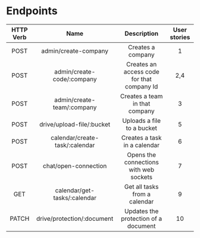 # Endpoints

|    HTTP Verb    |              Name               |                   Description                   |    User stories   |
|:---------------:|:-------------------------------:|:-----------------------------------------------:|:-----------------:|
| POST            |       admin/create-company      |                Creates a company                |        1          |
| POST            |   admin/create-code/:company    |   Creates an access code for that company Id    |       2,4         |
| POST            |   admin/create-team/:company    |         Creates a team in that company          |        3          |
| POST            |   drive/upload-file/:bucket     |            Uploads a file to a bucket           |        5          |
| POST            | calendar/create-task/:calendar  |           Creates a task in a calendar          |        6          |
| POST            |       chat/open-connection      |    Opens the connections with web sockets       |        7          |
| GET             | calendar/get-tasks/:calendar    |          Get all tasks from a calendar          |        9          |
| PATCH           |  drive/protection/:document     |       Updates the protection of a document      |        10         |